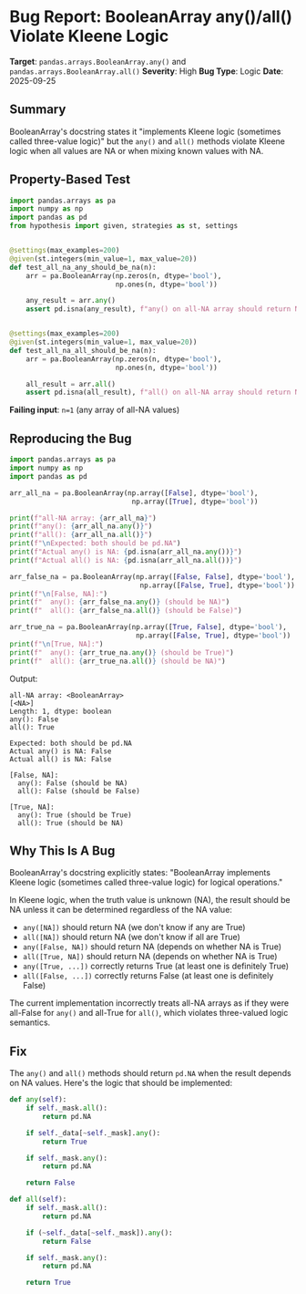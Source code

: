 # Bug Report: BooleanArray any()/all() Violate Kleene Logic

**Target**: `pandas.arrays.BooleanArray.any()` and `pandas.arrays.BooleanArray.all()`
**Severity**: High
**Bug Type**: Logic
**Date**: 2025-09-25

## Summary

BooleanArray's docstring states it "implements Kleene logic (sometimes called three-value logic)" but the `any()` and `all()` methods violate Kleene logic when all values are NA or when mixing known values with NA.

## Property-Based Test

```python
import pandas.arrays as pa
import numpy as np
import pandas as pd
from hypothesis import given, strategies as st, settings


@settings(max_examples=200)
@given(st.integers(min_value=1, max_value=20))
def test_all_na_any_should_be_na(n):
    arr = pa.BooleanArray(np.zeros(n, dtype='bool'),
                          np.ones(n, dtype='bool'))

    any_result = arr.any()
    assert pd.isna(any_result), f"any() on all-NA array should return NA per Kleene logic, but got {any_result}"


@settings(max_examples=200)
@given(st.integers(min_value=1, max_value=20))
def test_all_na_all_should_be_na(n):
    arr = pa.BooleanArray(np.zeros(n, dtype='bool'),
                          np.ones(n, dtype='bool'))

    all_result = arr.all()
    assert pd.isna(all_result), f"all() on all-NA array should return NA per Kleene logic, but got {all_result}"
```

**Failing input**: `n=1` (any array of all-NA values)

## Reproducing the Bug

```python
import pandas.arrays as pa
import numpy as np
import pandas as pd

arr_all_na = pa.BooleanArray(np.array([False], dtype='bool'),
                              np.array([True], dtype='bool'))

print(f"all-NA array: {arr_all_na}")
print(f"any(): {arr_all_na.any()}")
print(f"all(): {arr_all_na.all()}")
print(f"\nExpected: both should be pd.NA")
print(f"Actual any() is NA: {pd.isna(arr_all_na.any())}")
print(f"Actual all() is NA: {pd.isna(arr_all_na.all())}")

arr_false_na = pa.BooleanArray(np.array([False, False], dtype='bool'),
                                np.array([False, True], dtype='bool'))
print(f"\n[False, NA]:")
print(f"  any(): {arr_false_na.any()} (should be NA)")
print(f"  all(): {arr_false_na.all()} (should be False)")

arr_true_na = pa.BooleanArray(np.array([True, False], dtype='bool'),
                               np.array([False, True], dtype='bool'))
print(f"\n[True, NA]:")
print(f"  any(): {arr_true_na.any()} (should be True)")
print(f"  all(): {arr_true_na.all()} (should be NA)")
```

Output:
```
all-NA array: <BooleanArray>
[<NA>]
Length: 1, dtype: boolean
any(): False
all(): True

Expected: both should be pd.NA
Actual any() is NA: False
Actual all() is NA: False

[False, NA]:
  any(): False (should be NA)
  all(): False (should be False)

[True, NA]:
  any(): True (should be True)
  all(): True (should be NA)
```

## Why This Is A Bug

BooleanArray's docstring explicitly states: "BooleanArray implements Kleene logic (sometimes called three-value logic) for logical operations."

In Kleene logic, when the truth value is unknown (NA), the result should be NA unless it can be determined regardless of the NA value:

- `any([NA])` should return NA (we don't know if any are True)
- `all([NA])` should return NA (we don't know if all are True)
- `any([False, NA])` should return NA (depends on whether NA is True)
- `all([True, NA])` should return NA (depends on whether NA is True)
- `any([True, ...])` correctly returns True (at least one is definitely True)
- `all([False, ...])` correctly returns False (at least one is definitely False)

The current implementation incorrectly treats all-NA arrays as if they were all-False for `any()` and all-True for `all()`, which violates three-valued logic semantics.

## Fix

The `any()` and `all()` methods should return `pd.NA` when the result depends on NA values. Here's the logic that should be implemented:

```python
def any(self):
    if self._mask.all():
        return pd.NA

    if self._data[~self._mask].any():
        return True

    if self._mask.any():
        return pd.NA

    return False

def all(self):
    if self._mask.all():
        return pd.NA

    if (~self._data[~self._mask]).any():
        return False

    if self._mask.any():
        return pd.NA

    return True
```